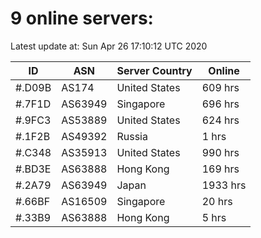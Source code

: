 # 9 online servers:

Latest update at: Sun Apr 26 17:10:12 UTC 2020

| ID | ASN | Server Country | Online |
| -- | --- | -------------- | ------ |
| #.D09B | AS174 | United States | 609 hrs |
| #.7F1D | AS63949 | Singapore | 696 hrs |
| #.9FC3 | AS53889 | United States | 624 hrs |
| #.1F2B | AS49392 | Russia | 1 hrs |
| #.C348 | AS35913 | United States | 990 hrs |
| #.BD3E | AS63888 | Hong Kong | 169 hrs |
| #.2A79 | AS63949 | Japan | 1933 hrs |
| #.66BF | AS16509 | Singapore | 20 hrs |
| #.33B9 | AS63888 | Hong Kong | 5 hrs |

